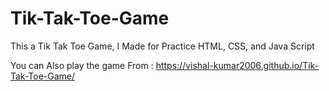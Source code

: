 # Tik-Tak-Toe-Game
This a Tik Tak Toe Game, I Made for Practice HTML, CSS, and Java Script

You can Also play the game From : https://vishal-kumar2006.github.io/Tik-Tak-Toe-Game/
